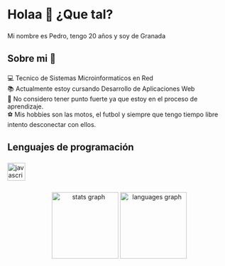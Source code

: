 <h1 align="left">Holaa 👋 ¿Que tal?</h1>

###

<p align="left">Mi nombre es Pedro, tengo 20 años y soy de Granada</p>

###

<h2 align="left">Sobre mi 🧠</h2>

###

<p align="left">💻 Tecnico de Sistemas Microinformaticos en Red<br>📚 Actualmente estoy cursando Desarrollo de Aplicaciones Web<br>🎯 No considero tener punto fuerte ya que estoy en el proceso de aprendizaje. <br>⚽ Mis hobbies son las motos, el futbol y siempre que tengo tiempo libre intento desconectar con ellos.</p>

###

<h2 align="left">Lenguajes de programación</h2>

###

<div align="left">
  <img src="https://cdn.jsdelivr.net/gh/devicons/devicon/icons/javascript/javascript-original.svg" height="40" alt="javascript logo"  />
  <img width="12" />
 
</div>

###

<div align="center">
  <img src="https://github-readme-stats.vercel.app/api?username=pedromp-hub&hide_title=false&hide_rank=false&show_icons=true&include_all_commits=true&count_private=true&disable_animations=false&theme=dracula&locale=en&hide_border=false" height="150" alt="stats graph"  />
  <img src="https://github-readme-stats.vercel.app/api/top-langs?username=pedromp-hub&locale=en&hide_title=false&layout=compact&card_width=320&langs_count=5&theme=dracula&hide_border=false" height="150" alt="languages graph"  />
</div>

###
